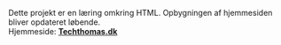 Dette projekt er en læring omkring HTML.
Opbygningen af hjemmesiden bliver opdateret løbende.
<br>
Hjemmeside: <b>[Techthomas.dk](www.Techthomas.dk/)<b>
